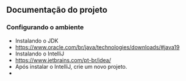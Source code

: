## Documentação do projeto

### Configurando o ambiente
- Instalando o JDK
- 	https://www.oracle.com/br/java/technologies/downloads/#java19
- Instalando o IntelliJ
- 	https://www.jetbrains.com/pt-br/idea/
- 	Após instalar o IntelliJ, crie um novo projeto.
- 

